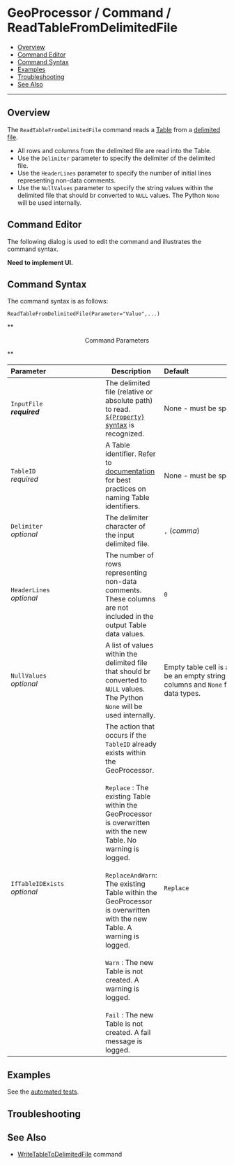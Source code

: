 # GeoProcessor / Command / ReadTableFromDelimitedFile #

* [Overview](#overview)
* [Command Editor](#command-editor)
* [Command Syntax](#command-syntax)
* [Examples](#examples)
* [Troubleshooting](#troubleshooting)
* [See Also](#see-also)

-------------------------

## Overview ##

The `ReadTableFromDelimitedFile` command reads a [Table](../../introduction#table) from a [delimited file](https://en.wikipedia.org/wiki/Delimiter-separated_values).

* All rows and columns from the delimited file are read into the Table.
* Use the `Delimiter` parameter to specify the delimiter of the delimited file. 
* Use the `HeaderLines` parameter to specify the number of initial lines representing non-data comments. 
* Use the `NullValues` parameter to specify the string values within the delimited file that should br converted to `NULL` values. The Python `None` will be used internally.

## Command Editor ##

The following dialog is used to edit the command and illustrates the command syntax.

**Need to implement UI.**

## Command Syntax ##

The command syntax is as follows:

```text
ReadTableFromDelimitedFile(Parameter="Value",...)
```
**<p style="text-align: center;">
Command Parameters
</p>**

|**Parameter**&nbsp;&nbsp;&nbsp;&nbsp;&nbsp;&nbsp;&nbsp;&nbsp;&nbsp;&nbsp;&nbsp;&nbsp;&nbsp;&nbsp;&nbsp;&nbsp;&nbsp;&nbsp;&nbsp;&nbsp;&nbsp;&nbsp;&nbsp;&nbsp;&nbsp;&nbsp;&nbsp;&nbsp; | **Description** | **Default**&nbsp;&nbsp;&nbsp;&nbsp;&nbsp;&nbsp;&nbsp;&nbsp;&nbsp;&nbsp;&nbsp;&nbsp;&nbsp;&nbsp;&nbsp;&nbsp;&nbsp;&nbsp;&nbsp;&nbsp;&nbsp;&nbsp;&nbsp;&nbsp;&nbsp;&nbsp;&nbsp;&nbsp;&nbsp;&nbsp;&nbsp;&nbsp;&nbsp;&nbsp;&nbsp;&nbsp;&nbsp;&nbsp;&nbsp;&nbsp; |
| --------------|-----------------|----------------- |
|`InputFile` <br> **_required_**| The delimited file (relative or absolute path) to read. [`${Property}` syntax](../../introduction/#geoprocessor-properties-property) is recognized. | None - must be specified. |
|`TableID` <br> *required*| A Table identifier. Refer to [documentation](../../best-practices/table-identifiers.md) for best practices on naming Table identifiers.|None - must be specified. |
|`Delimiter` <br> *optional*| The delimiter character of the input delimited file.|`,` (*comma*)|
|`HeaderLines` <br> *optional*|The number of rows representing non-data comments. These columns are not included in the output Table data values.|`0`|
|`NullValues` <br> *optional*|A list of values within the delimited file that should br converted to `NULL` values. The Python `None` will be used internally.|Empty table cell is assumed to be an empty string for string columns and `None` for other data types.|
|`IfTableIDExists`<br> *optional*|The action that occurs if the `TableID` already exists within the GeoProcessor. <br><br> `Replace` : The existing Table within the GeoProcessor is overwritten with the new Table. No warning is logged.<br><br> `ReplaceAndWarn`: The existing Table within the GeoProcessor is overwritten with the new Table. A warning is logged. <br><br> `Warn` : The new Table is not created. A warning is logged. <br><br> `Fail` : The new Table is not created. A fail message is logged. | `Replace` | 

## Examples ##

See the [automated tests](https://github.com/OpenWaterFoundation/owf-app-geoprocessor-python-test/tree/master/test/commands/ReadTableFromDelimitedFile).

## Troubleshooting ##

## See Also ##

- [WriteTableToDelimitedFile](../WriteTableToDelimitedFile/WriteTableToDelimitedFile.md) command

